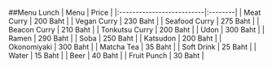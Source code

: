 ##Menu Lunch
|    Menu                  |   Price   |
|:--------------------------|:--------|
| Meat Curry | 200 Baht |
| Vegan Curry | 230 Baht |
| Seafood Curry | 275 Baht |
| Beacon Curry | 210 Baht |
| Tonkutsu Curry | 200 Baht |
| Udon | 300 Baht |
| Ramen | 290 Baht |
| Soba | 250 Baht |
| Katsudon | 200 Baht |
| Okonomiyaki | 300 Baht |
| Matcha Tea | 35 Baht |
| Soft Drink | 25 Baht |
| Water | 15 Baht |
| Beer | 40 Baht |
| Fruit Punch | 30 Baht |


